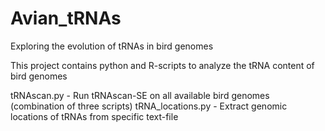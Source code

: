 # Avian_tRNAs
Exploring the evolution of tRNAs in bird genomes

This project contains python and R-scripts to analyze the tRNA content of bird genomes

tRNAscan.py - Run tRNAscan-SE on all available bird genomes (combination of three scripts)
tRNA_locations.py - Extract genomic locations of tRNAs from specific text-file
